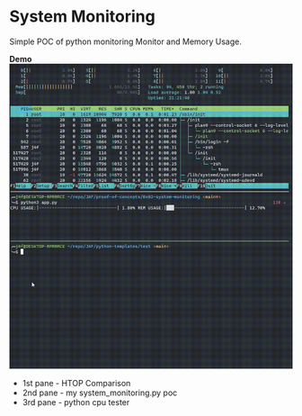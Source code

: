 # System Monitoring

Simple POC of python monitoring Monitor and Memory Usage.

**Demo**
![system_monitoring](./docs/0x02-system-monitoring.gif)


- 1st pane - HTOP Comparison
- 2nd pane - my system_monitoring.py poc
- 3rd pane - python cpu tester 



